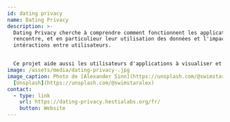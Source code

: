 ```yaml
---
id: dating privacy
name: Dating Privacy
description: >-
  Dating Privacy cherche à comprendre comment fonctionnent les applications de
  rencontre, et en particulieur leur utilisation des données et l'impact sur les
  intéractions entre utilisateurs. 


  Ce projet aide aussi les utilisateurs d'applications à visualiser et comprendre l'écosystème des données d'app et leur exploitation.
image: /assets/media/dating-privacy-.jpg
image_caption: Photo de [Alexander Sinn](https://unsplash.com/@swimstaralex) sur
  [Unsplash](https://unsplash.com/@swimstaralex)
contact:
  - type: link
    url: https://dating-privacy.hestialabs.org/fr/
    button: Website
---
```

